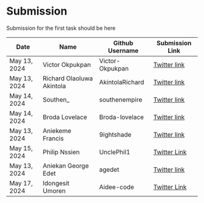 # Submission

Submission for the first task should be here

| Date         | Name                      | Github Username | Submission Link                                                                |
| ------------ | ------------------------- | --------------- | ------------------------------------------------------------------------------ |
| May 13, 2024 | Victor Okpukpan           | Victor-Okpukpan | [Twitter link](https://twitter.com/victorokpukpan_/status/1790111523941109822) |
| May 13, 2024 | Richard Olaoluwa Akintola | AkintolaRichard | [Twitter link](https://twitter.com/AkintolaOlaolu6/status/1790123424829804965) |
| May 14, 2024 | Southen_      | southenempire   | [Twitter link](https://x.com/Southen13/status/1790503008683348025)                         |
| May 14, 2024 | Broda Lovelace            | Broda-lovelace  | [Twitter link](https://twitter.com/Broda_Lovelace/status/1790394735716118978)  |
| May 13, 2024 | Aniekeme Francis          | 9ightshade      | [Twitter link](https://x.com/9ightshade/status/1790131564430430695)            |
| May 15, 2024 | Philip Nssien | UnclePhil1 | [Twitter Link](https://x.com/PhilipNssien/status/1790704015791272443)                           |
| May 13, 2024 | Aniekan George Edet       | agedet          | [Twitter link](https://twitter.com/agedet9060/status/1790119650778304685)      ||
| May 17, 2024 | Idongesit Umoren | Aidee-code | [Twitter Link](https://x.com/Umoren__/status/1791295222644658306) |
